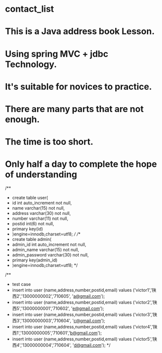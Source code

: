 
# contact_list
# This is a Java address book Lesson.
# Using spring MVC + jdbc Technology.
# It's suitable for novices to practice. 
# There are many parts that are not enough.
# The time is too short. 
# Only half a day to complete the hope of understanding

/**
 * create table user(
 * id int auto_increment not null,
 * name varchar(15) not null,
 * address varchar(30) not null,
 * number varchar(11) not null,
 * postid int(6) not null,
 * primary key(id)
 * )engine=innodb,charset=utf8;
 */
/**
 * create table admin(
 * admin_id int auto_increment not null,
 * admin_name varchar(15) not null,
 * admin_password varchar(30) not null,
 * primary key(admin_id)
 * )engine=innodb,charset=utf8;
 */

/**
 * test case 
 * insert into user (name,address,number,postid,email) values ('victor1','陕西2','13000000002','710605', 'a@gmail.com');
 * insert into user (name,address,number,postid,email) values ('victor2','陕西5','13000000001','710602', 'e@gmail.com');
 * insert into user (name,address,number,postid,email) values ('victor3','陕西3','13000000003','710604', 'c@gmail.com');
 * insert into user (name,address,number,postid,email) values ('victor4','陕西1','13000000005','710601','b@gmail.com');
 * insert into user (name,address,number,postid,email) values ('victor5','陕西4','13000000004','710604', 'd@gmail.com');
 */
